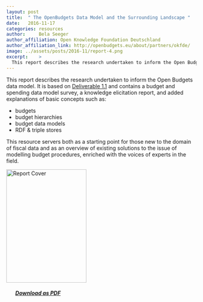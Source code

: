 ```yaml
---
layout: post
title:  " The OpenBudgets Data Model and the Surrounding Landscape "
date:   2016-11-17
categories: resources
author:     Bela Seeger
author_affiliation: Open Knowledge Foundation Deutschland
author_affiliation_link: http://openbudgets.eu/about/partners/okfde/
image: ../assets/posts/2016-11/report-4.png
excerpt:    >
  This report describes the research undertaken to inform the Open Budgets data model. It is based on Deliverable 1.1 and contains a budget and spending data model survey, a knowledge elicitation report, and added explanations of basic concepts.
---
```


This report describes the research undertaken to inform the Open Budgets data model. It is based on [Deliverable 1.1]({{site.baseurl}}/assets/deliverables/D1.1.pdf) and contains a budget and spending data model survey, a knowledge elicitation report, and added explanations of basic concepts such as:

* budgets
* budget hierarchies
* budget data models
* RDF & triple stores

This resource servers both as a starting point for those new to the domain of fiscal data and as an overview of existing solutions to the issue of modelling budget procedures, enriched with the voices of experts in the field.


<tbody><tr style="border: none"><td style="border: none">
<a href="{{site.baseurl}}/assets/resources/Report-UEP-The-Open-Budgets-Data-Model-and-the-Surrounding-Landscape.pdf" target="_blank"><img src="{{site.baseurl}}/assets/posts/2016-11/report-4-cover.png" alt="Report Cover" width="212" height="300"></a></td>
<td style="vertical-align:middle; border:none;">
<ul>
<h5><a target="_blank" href="{{site.baseurl}}/assets/resources/Report-UEP-The-Open-Budgets-Data-Model-and-the-Surrounding-Landscape.pdf">Download as PDF</a></h5>


